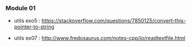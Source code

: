 ### Module 01

 - utils exo5 : https://stackoverflow.com/questions/7850125/convert-this-pointer-to-string

 - utils ex07 : http://www.fredosaurus.com/notes-cpp/io/readtextfile.html